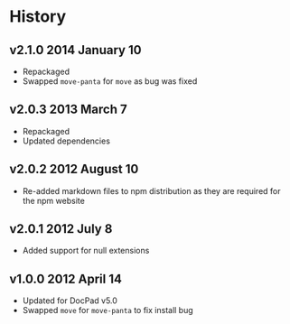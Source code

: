 # History

## v2.1.0 2014 January 10
- Repackaged
- Swapped `move-panta` for `move` as bug was fixed

## v2.0.3 2013 March 7
- Repackaged
- Updated dependencies

## v2.0.2 2012 August 10
- Re-added markdown files to npm distribution as they are required for the npm website

## v2.0.1 2012 July 8
- Added support for null extensions

## v1.0.0 2012 April 14
- Updated for DocPad v5.0
- Swapped `move` for `move-panta` to fix install bug
